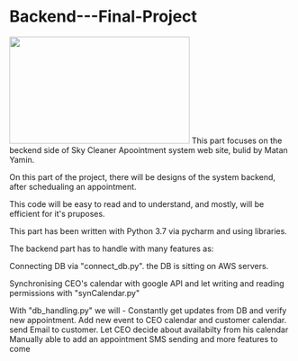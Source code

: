# Backend---Final-Project
<img src="https://i.ibb.co/WnBBRwt/Sky-cleaner-backend.png" height="190" width="320">
This part focuses on the beckend side of Sky Cleaner Apoointment system web site, bulid by Matan Yamin.

On this part of the project, there will be designs of the system backend, after schedualing an appointment.

This code will be easy to read and to understand, and mostly, will be efficient for it's pruposes.

This part has been written with Python 3.7 via pycharm and using libraries.

The backend part has to handle with many features as:

Connecting DB via "connect_db.py".
the DB is sitting on AWS servers.

Synchronising CEO's calendar with google API and let writing and reading permissions with "synCalendar.py"

With "db_handling.py" we will -
Constantly get updates from DB and verify new appointment.
Add new event to CEO calendar and customer calendar.
send Email to customer.
Let CEO decide about availabilty from his calendar
Manually able to add an appointment
SMS sending
and more features to come

